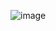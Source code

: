 ![image](https://github.com/yunjin08/LearnAI-Prompts/assets/125939827/75fdcee1-cfa1-4fbe-b1d5-2062c4e83316)
